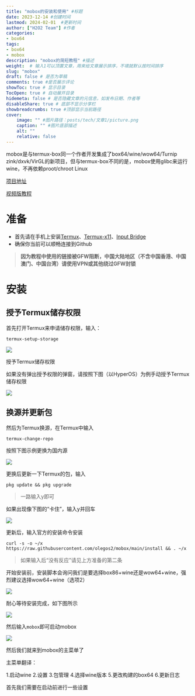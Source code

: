 ```yaml
---
title: "mobox的安装和使用" #标题
date: 2023-12-14 #创建时间
lastmod: 2024-02-01  #更新时间
author: ["H2O2 Team"] #作者
categories: 
- box64
tags: 
- box64
- mobox
description: "mobox的简短教程" #描述
weight:  # 输入1可以顶置文章，用来给文章展示排序，不填就默认按时间排序
slug: "mobox"
draft: false # 是否为草稿
comments: true #是否展示评论
showToc: true # 显示目录
TocOpen: true # 自动展开目录
hidemeta: false # 是否隐藏文章的元信息，如发布日期、作者等
disableShare: true # 底部不显示分享栏
showbreadcrumbs: true #顶部显示当前路径
cover:
    image: "" #图片路径：posts/tech/文章1/picture.png
    caption: "" #图片底部描述
    alt: ""
    relative: false
--- 
```


mobox是与termux-box同一个作者开发集成了box64/wine/wow64/Turnip zink/dxvk/VirGL的新项目，但与termux-box不同的是，mobox使用glibc来运行wine，不再依赖proot/chroot Linux
<!--more-->
[项目地址](https://github.com/olegos2/mobox)

[视频版教程](https://www.bilibili.com/video/BV1g94y1P7SG)

# 准备
-  首先请在手机上安装[Termux](https://mirror.ghproxy.com/?q=https%3A%2F%2Fgithub.com%2Ftermux%2Ftermux-app%2Freleases%2Fdownload%2Fv0.118.0%2Ftermux-app_v0.118.0%2Bgithub-debug_arm64-v8a.apk)、[Termux-x11](https://jsproxy.vofficial.cc/gh/olegos2/mobox/components/termux-x11.apk)、[Input Bridge](https://alist.vofficial233.com/%E6%9D%82%E7%89%A9/Box64/IB%E9%94%AE%E7%9B%98/InputBridge_v0.1.9.9.apk)
- 确保你当前可以顺畅连接到Github
> **因为教程中使用的链接被GFW阻断，中国大陆地区（不含中国香港、中国澳门、中国台湾）请使用VPN或其他绕过GFW封锁**

# 安装

## 授予Termux储存权限

首先打开Termux来申请储存权限，输入：

```auto
termux-setup-storage
```

![](https://jsproxy.vofficial.cc/gh/H2O2-Team/imgs/termux-box-1.webp)

授予Termux储存权限

如果没有弹出授予权限的弹窗，请按照下图（以HyperOS）为例手动授予Termux储存权限

![](https://jsproxy.vofficial.cc/gh/H2O2-Team/imgs/mobox1.webp)

## 换源并更新包
然后为Termux换源，在Termux中输入
```auto
termux-change-repo
```
按照下图示例更换为国内源

![](https://jsproxy.vofficial.cc/gh/H2O2-Team/imgs/mobox2.webp)

更换后更新一下Termux的包，输入

```auto
pkg update && pkg upgrade
```
> 一路输入y即可

如果出现像下图的“卡住”，输入y并回车

![](https://jsproxy.vofficial.cc/gh/H2O2-Team/imgs/mobox3.webp)

更新后，输入官方的安装命令安装

```auto
curl -s -o ~/x https://raw.githubusercontent.com/olegos2/mobox/main/install && . ~/x
```
> 如果输入后“没有反应”请见上方准备的第二条

开始安装前，安装脚本会询问我们是要选择box86+wine还是wow64+wine，强烈建议选择wow64+wine（选项2）

![](https://jsproxy.vofficial.cc/gh/H2O2-Team/imgs/mobox4.webp)

耐心等待安装完成，如下图所示

![](https://jsproxy.vofficial.cc/gh/H2O2-Team/imgs/mobox5.webp)

然后输入`mobox`即可启动mobox

![](https://jsproxy.vofficial.cc/gh/H2O2-Team/imgs/mobox6.webp)

然后我们就来到mobox的主菜单了

主菜单翻译：

1.启动wine
2.设置
3.包管理
4.选择wine版本
5.更改构建的box64
6.更新日志

首先我们需要在启动前进行一些设置